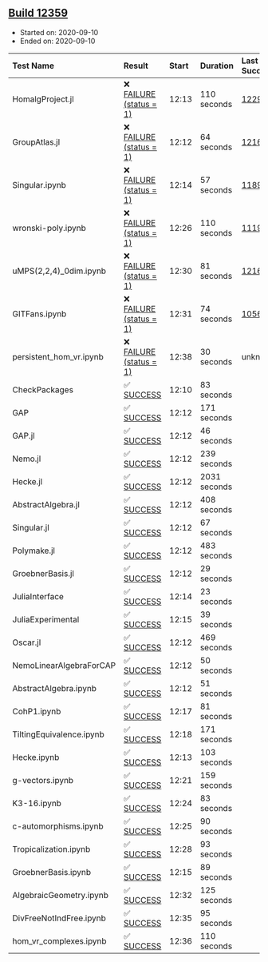 ## [Build 12359](https://oscarci.mathematik.uni-kl.de/job/oscar/12359/)

* Started on: 2020-09-10
* Ended on: 2020-09-10

| Test Name    | Result | Start | Duration | Last Success | First Failure |
|:-------------|:-------|:------|:---------|:-------------|:--------------|
| HomalgProject.jl | ❌ [FAILURE (status = 1)](https://oscarci.mathematik.uni-kl.de/job/oscar/12359/artifact/logs/build-12359/HomalgProject.jl.log) | 12:13 | 110 seconds | [12292](https://oscarci.mathematik.uni-kl.de/job/oscar/12292/) | [12293](https://oscarci.mathematik.uni-kl.de/job/oscar/12293/) |
| GroupAtlas.jl | ❌ [FAILURE (status = 1)](https://oscarci.mathematik.uni-kl.de/job/oscar/12359/artifact/logs/build-12359/GroupAtlas.jl.log) | 12:12 | 64 seconds | [12167](https://oscarci.mathematik.uni-kl.de/job/oscar/12167/) | [12168](https://oscarci.mathematik.uni-kl.de/job/oscar/12168/) |
| Singular.ipynb | ❌ [FAILURE (status = 1)](https://oscarci.mathematik.uni-kl.de/job/oscar/12359/artifact/logs/build-12359/Singular.ipynb.log) | 12:14 | 57 seconds | [11893](https://oscarci.mathematik.uni-kl.de/job/oscar/11893/) | [11894](https://oscarci.mathematik.uni-kl.de/job/oscar/11894/) |
| wronski-poly.ipynb | ❌ [FAILURE (status = 1)](https://oscarci.mathematik.uni-kl.de/job/oscar/12359/artifact/logs/build-12359/wronski-poly.ipynb.log) | 12:26 | 110 seconds | [11192](https://oscarci.mathematik.uni-kl.de/job/oscar/11192/) | [11193](https://oscarci.mathematik.uni-kl.de/job/oscar/11193/) |
| uMPS(2,2,4)_0dim.ipynb | ❌ [FAILURE (status = 1)](https://oscarci.mathematik.uni-kl.de/job/oscar/12359/artifact/logs/build-12359/uMPS-2-2-4-_0dim.ipynb.log) | 12:30 | 81 seconds | [12167](https://oscarci.mathematik.uni-kl.de/job/oscar/12167/) | [12168](https://oscarci.mathematik.uni-kl.de/job/oscar/12168/) |
| GITFans.ipynb | ❌ [FAILURE (status = 1)](https://oscarci.mathematik.uni-kl.de/job/oscar/12359/artifact/logs/build-12359/GITFans.ipynb.log) | 12:31 | 74 seconds | [10566](https://oscarci.mathematik.uni-kl.de/job/oscar/10566/) | [10567](https://oscarci.mathematik.uni-kl.de/job/oscar/10567/) |
| persistent_hom_vr.ipynb | ❌ [FAILURE (status = 1)](https://oscarci.mathematik.uni-kl.de/job/oscar/12359/artifact/logs/build-12359/persistent_hom_vr.ipynb.log) | 12:38 | 30 seconds | unknown | unknown |
| CheckPackages | ✅ [SUCCESS](https://oscarci.mathematik.uni-kl.de/job/oscar/12359/artifact/logs/build-12359/CheckPackages.log) | 12:10 | 83 seconds |  |  |
| GAP | ✅ [SUCCESS](https://oscarci.mathematik.uni-kl.de/job/oscar/12359/artifact/logs/build-12359/GAP.log) | 12:12 | 171 seconds |  |  |
| GAP.jl | ✅ [SUCCESS](https://oscarci.mathematik.uni-kl.de/job/oscar/12359/artifact/logs/build-12359/GAP.jl.log) | 12:12 | 46 seconds |  |  |
| Nemo.jl | ✅ [SUCCESS](https://oscarci.mathematik.uni-kl.de/job/oscar/12359/artifact/logs/build-12359/Nemo.jl.log) | 12:12 | 239 seconds |  |  |
| Hecke.jl | ✅ [SUCCESS](https://oscarci.mathematik.uni-kl.de/job/oscar/12359/artifact/logs/build-12359/Hecke.jl.log) | 12:12 | 2031 seconds |  |  |
| AbstractAlgebra.jl | ✅ [SUCCESS](https://oscarci.mathematik.uni-kl.de/job/oscar/12359/artifact/logs/build-12359/AbstractAlgebra.jl.log) | 12:12 | 408 seconds |  |  |
| Singular.jl | ✅ [SUCCESS](https://oscarci.mathematik.uni-kl.de/job/oscar/12359/artifact/logs/build-12359/Singular.jl.log) | 12:12 | 67 seconds |  |  |
| Polymake.jl | ✅ [SUCCESS](https://oscarci.mathematik.uni-kl.de/job/oscar/12359/artifact/logs/build-12359/Polymake.jl.log) | 12:12 | 483 seconds |  |  |
| GroebnerBasis.jl | ✅ [SUCCESS](https://oscarci.mathematik.uni-kl.de/job/oscar/12359/artifact/logs/build-12359/GroebnerBasis.jl.log) | 12:12 | 29 seconds |  |  |
| JuliaInterface | ✅ [SUCCESS](https://oscarci.mathematik.uni-kl.de/job/oscar/12359/artifact/logs/build-12359/JuliaInterface.log) | 12:14 | 23 seconds |  |  |
| JuliaExperimental | ✅ [SUCCESS](https://oscarci.mathematik.uni-kl.de/job/oscar/12359/artifact/logs/build-12359/JuliaExperimental.log) | 12:15 | 39 seconds |  |  |
| Oscar.jl | ✅ [SUCCESS](https://oscarci.mathematik.uni-kl.de/job/oscar/12359/artifact/logs/build-12359/Oscar.jl.log) | 12:12 | 469 seconds |  |  |
| NemoLinearAlgebraForCAP | ✅ [SUCCESS](https://oscarci.mathematik.uni-kl.de/job/oscar/12359/artifact/logs/build-12359/NemoLinearAlgebraForCAP.log) | 12:12 | 50 seconds |  |  |
| AbstractAlgebra.ipynb | ✅ [SUCCESS](https://oscarci.mathematik.uni-kl.de/job/oscar/12359/artifact/logs/build-12359/AbstractAlgebra.ipynb.log) | 12:12 | 51 seconds |  |  |
| CohP1.ipynb | ✅ [SUCCESS](https://oscarci.mathematik.uni-kl.de/job/oscar/12359/artifact/logs/build-12359/CohP1.ipynb.log) | 12:17 | 81 seconds |  |  |
| TiltingEquivalence.ipynb | ✅ [SUCCESS](https://oscarci.mathematik.uni-kl.de/job/oscar/12359/artifact/logs/build-12359/TiltingEquivalence.ipynb.log) | 12:18 | 171 seconds |  |  |
| Hecke.ipynb | ✅ [SUCCESS](https://oscarci.mathematik.uni-kl.de/job/oscar/12359/artifact/logs/build-12359/Hecke.ipynb.log) | 12:13 | 103 seconds |  |  |
| g-vectors.ipynb | ✅ [SUCCESS](https://oscarci.mathematik.uni-kl.de/job/oscar/12359/artifact/logs/build-12359/g-vectors.ipynb.log) | 12:21 | 159 seconds |  |  |
| K3-16.ipynb | ✅ [SUCCESS](https://oscarci.mathematik.uni-kl.de/job/oscar/12359/artifact/logs/build-12359/K3-16.ipynb.log) | 12:24 | 83 seconds |  |  |
| c-automorphisms.ipynb | ✅ [SUCCESS](https://oscarci.mathematik.uni-kl.de/job/oscar/12359/artifact/logs/build-12359/c-automorphisms.ipynb.log) | 12:25 | 90 seconds |  |  |
| Tropicalization.ipynb | ✅ [SUCCESS](https://oscarci.mathematik.uni-kl.de/job/oscar/12359/artifact/logs/build-12359/Tropicalization.ipynb.log) | 12:28 | 93 seconds |  |  |
| GroebnerBasis.ipynb | ✅ [SUCCESS](https://oscarci.mathematik.uni-kl.de/job/oscar/12359/artifact/logs/build-12359/GroebnerBasis.ipynb.log) | 12:15 | 89 seconds |  |  |
| AlgebraicGeometry.ipynb | ✅ [SUCCESS](https://oscarci.mathematik.uni-kl.de/job/oscar/12359/artifact/logs/build-12359/AlgebraicGeometry.ipynb.log) | 12:32 | 125 seconds |  |  |
| DivFreeNotIndFree.ipynb | ✅ [SUCCESS](https://oscarci.mathematik.uni-kl.de/job/oscar/12359/artifact/logs/build-12359/DivFreeNotIndFree.ipynb.log) | 12:35 | 95 seconds |  |  |
| hom_vr_complexes.ipynb | ✅ [SUCCESS](https://oscarci.mathematik.uni-kl.de/job/oscar/12359/artifact/logs/build-12359/hom_vr_complexes.ipynb.log) | 12:36 | 110 seconds |  |  |
